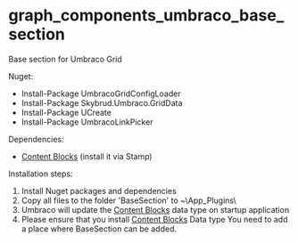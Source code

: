 # graph_components_umbraco_base_section
Base section for Umbraco Grid

Nuget:
* Install-Package UmbracoGridConfigLoader
* Install-Package Skybrud.Umbraco.GridData
* Install-Package UCreate
* Install-Package UmbracoLinkPicker

Dependencies:
* [Content Blocks](https://github.com/graphuk/components_umbraco_content_blocks) (install it via Stamp)

Installation steps:
1. Install Nuget packages and dependencies
2. Copy all files to the folder 'BaseSection' to ~\App_Plugins\
3. Umbraco will update the [Content Blocks](https://github.com/graphuk/components_umbraco_content_blocks) data type on startup application
4. Please ensure that you install [Content Blocks](https://github.com/graphuk/components_umbraco_content_blocks) Data type
You need to add a place where BaseSection can be added.
